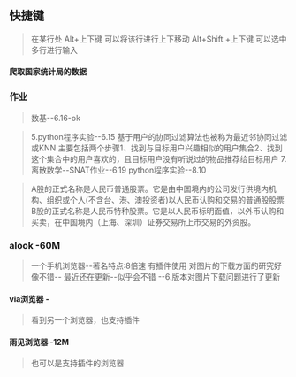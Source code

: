 ## 快捷键
>在某行处 Alt+上下键 可以将该行进行上下移动
>Alt+Shift +上下键  可以选中多行进行输入


#### 爬取国家统计局的数据

### 作业
> 数基--6.16-ok

>5.python程序实验--6.15
基于用户的协同过滤算法也被称为最近邻协同过滤或KNN 
主要包括两个步骤1、找到与目标用户兴趣相似的用户集合2、找到这个集合中的用户喜欢的，且目标用户没有听说过的物品推荐给目标用户
>7.离散数学--SNAT作业--6.19
>python程序实验--8.10



>A股的正式名称是人民币普通股票。它是由中国境内的公司发行供境内机构、组织或个人(不含台、港、澳投资者)以人民币认购和交易的普通股股票
B股的正式名称是人民币特种股票。它是以人民币标明面值，以外币认购和买卖，在中国境内（上海、深圳）证券交易所上市交易的外资股。


### alook -60M
>  一个手机浏览器--著名特点:8倍速
>  有插件使用
> 对图片的下载方面的研究好像不错--
> 最近还在更新--似乎会不错 --6.版本对图片下载问题进行了更新
#### via浏览器  -
> 看到另一个浏览器，也支持插件
#### 雨见浏览器  -12M
> 也可以是支持插件的浏览器



















